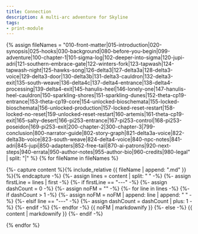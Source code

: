 ```yaml
---
title: Connection
description: A multi-arc adventure for Skyline
tags:
- print-module
---
```


<!-- +template module story/connection print-module -->


<a href="{{ '/story/connection' | relative_url }}" id="print-module-top-link" data-source-name="story/connection"></a>

{% assign fileNames = "010-front-matter|015-introduction|020-synopsis|025-hooks|030-background|080-before-you-begin|099-adventure|100-chapter-1|101-sigma-log|102-deeper-into-sigma|120-jupi-adri|121-southern-embrace-gate|122-winters-fork|123-tapwash|124-tapwash-night|125-hawks-song|126-delta3|127-delta3a|128-delta3-voice|129-delta3-door|130-delta3b|131-delta3-cauldron|132-delta3-exit|135-south-weave|136-delta4c|137-delta4-entrance|138-delta4-processing|139-delta4-exit|145-hanulis-heel|146-lonely-one|147-hanulis-heel-cauldron|150-sparkling-shores|151-sparkling-dunes|152-theta-cp19-entrance|153-theta-cp19-core|154-unlocked-bioschemata|155-locked-bioschemata|156-unlocked-production|157-locked-reset-restart|158-locked-no-reset|159-unlocked-reset-restart|160-artemis|161-theta-cp19-exit|165-salty-desert|166-pi253-entrance|167-pi253-control|168-pi253-poseidon|169-pi253-exit|200-chapter-2|300-chapter-3|799-conclusion|800-narrator-guide|802-story-graph|821-delta3a-voice|822-delta3b-voice|823-south-weave|824-delta4-voice|840-npc-notes|841-adri|845-jupi|850-adapters|852-free-tail|870-ai-patrons|920-next-steps|940-errata|950-author-notes|955-author-bio|960-credits|980-legal" | split: "|" %}
{% for fileName in fileNames %}

<div data-source-file="{{ fileName }}">
    {%- capture content %}{% include_relative {{ fileName | append: ".md" }} %}{% endcapture -%}
    {%- assign lines = content | split: "
" -%}
    {%- assign firstLine = lines | first -%}
    {%- if firstLine == "---" -%}
        {%- assign dashCount = 0 -%}
        {%- assign noFM = "" -%}
        {%- for line in lines -%}
            {%- if dashCount > 1 -%}
                {%- assign noFM = noFM | append: line | append: "
" -%}
            {%- elsif line == "---" -%}
                {%- assign dashCount = dashCount | plus: 1 -%}
            {%- endif -%}
        {%- endfor -%}
{{ noFM | markdownify }}
    {%- else -%}
{{ content | markdownify }}
    {%- endif -%}
</div>

{% endfor %}
		

<!-- -template module story/connection print-module -->
